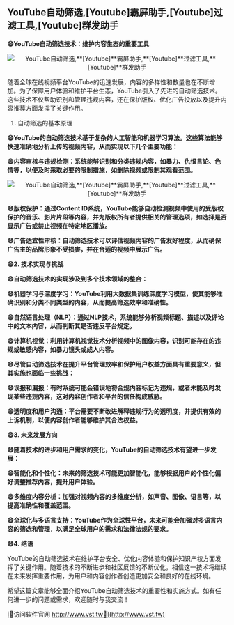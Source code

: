 ## **YouTube自动筛选,**[Youtube]**霸屏助手,**[Youtube]**过滤工具,**[Youtube]**群发助手**

**😄YouTube自动筛选技术：维护内容生态的重要工具**

 <center><img src="https://vst.tw/MP4/tuiguang/png/3.png" alt="YouTube自动筛选,**[Youtube]**霸屏助手,**[Youtube]**过滤工具,**[Youtube]**群发助手"></center>

随着全球在线视频平台YouTube的迅速发展，内容的多样性和数量也在不断增加。为了保障用户体验和维护平台生态，YouTube引入了先进的自动筛选技术。这些技术不仅帮助识别和管理违规内容，还在保护版权、优化广告投放以及提升内容推荐方面发挥了关键作用。

1. 自动筛选的基本原理

**😄YouTube的自动筛选技术基于复杂的人工智能和机器学习算法。这些算法能够快速准确地分析上传的视频内容，从而实现以下几个主要功能：**

**😄内容审核与违规检测：系统能够识别和分类违规内容，如暴力、仇恨言论、色情等，以便及时采取必要的限制措施，如删除视频或限制其观看范围。**

 <center><img src="https://vst.tw/MP4/tuiguang/png/3.png" alt="YouTube自动筛选,**[Youtube]**霸屏助手,**[Youtube]**过滤工具,**[Youtube]**群发助手"></center>

**😄版权保护：通过Content ID系统，YouTube能够自动检测视频中使用的受版权保护的音乐、影片片段等内容，并为版权所有者提供相关的管理选项，如选择是否显示广告或禁止视频在特定地区播放。**

**😄广告适宜性审核：自动筛选技术可以评估视频内容的广告友好程度，从而确保广告主的品牌形象不受损害，并在合适的视频中展示广告。**

**😄2. 技术实现与挑战**

**😄自动筛选技术的实现涉及到多个技术领域的整合：**

**😄机器学习与深度学习：YouTube利用大数据集训练深度学习模型，使其能够准确识别和分类不同类型的内容，从而提高筛选效率和准确性。**

**😄自然语言处理（NLP）：通过NLP技术，系统能够分析视频标题、描述以及评论中的文本内容，从而判断其是否违反平台规定。**

**😄计算机视觉：利用计算机视觉技术分析视频中的图像内容，识别可能存在的违规或敏感内容，如暴力镜头或成人内容。**

**😄尽管自动筛选技术在提升平台管理效率和保护用户权益方面具有重要意义，但其实施也面临一些挑战：**

**😄误报和漏报：有时系统可能会错误地将合规内容标记为违规，或者未能及时发现某些违规内容，这对内容创作者和平台的信任构成威胁。**

**😄透明度和用户沟通：平台需要不断改进解释违规行为的透明度，并提供有效的上诉机制，以便内容创作者能够维护其合法权益。**

**😄3. 未来发展方向**

**😄随着技术的进步和用户需求的变化，YouTube的自动筛选技术有望进一步发展：**

**😄智能化和个性化：未来的筛选技术可能更加智能化，能够根据用户的个性化偏好调整推荐内容，提升用户体验。**

**😄多维度内容分析：加强对视频内容的多维度分析，如声音、图像、语言等，以提高准确性和覆盖范围。**

**😄全球化与多语言支持：YouTube作为全球性平台，未来可能会加强对多语言内容的筛选和管理，以满足全球用户的需求和法律法规的要求。**

**😄4. 结语**

YouTube的自动筛选技术在维护平台安全、优化内容体验和保护知识产权方面发挥了关键作用。随着技术的不断进步和社区反馈的不断优化，相信这一技术将继续在未来发挥重要作用，为用户和内容创作者创造更加安全和良好的在线环境。

希望这篇文章能够全面介绍YouTube自动筛选技术的重要性和实施方式。如有任何进一步的问题或需求，欢迎随时与我交流！


[👻访问软件官网 http://www.vst.tw👻](http://www.vst.tw)
